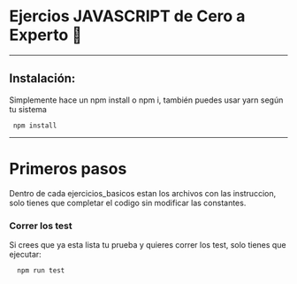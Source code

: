 
# Ejercios JAVASCRIPT de Cero a Experto 🚀
---

## Instalación: 
  
Simplemente hace un npm install o npm i, también puedes usar yarn según tu sistema
 ````
  npm install
 ````

---

# Primeros pasos

Dentro de cada ejercicios_basicos estan los archivos con las instruccion, 
solo tienes que completar el codigo sin modificar las constantes. 


### Correr los test
Si crees que ya esta lista tu prueba y quieres correr los test, solo tienes que ejecutar: 

````
  npm run test
````
